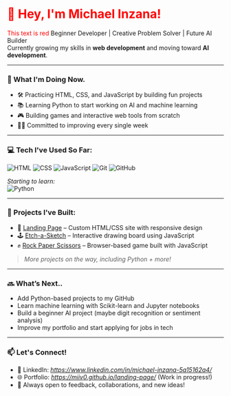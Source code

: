 # <span style="color:red">👋 Hey, I'm Michael Inzana!</span>
<span style="color:red">This text is red</span>
Beginner Developer | Creative Problem Solver | Future AI Builder  
Currently growing my skills in **web development** and moving toward **AI development**.

---

### 🧠 What I'm Doing Now.

- 🛠️ Practicing HTML, CSS, and JavaScript by building fun projects  
- 📚 Learning Python to start working on AI and machine learning  
- 🎮 Building games and interactive web tools from scratch  
- 👨‍💻 Committed to improving every single week

---

### 💻 Tech I've Used So Far:

![HTML](https://img.shields.io/badge/-HTML-333?style=flat&logo=html5)
![CSS](https://img.shields.io/badge/-CSS-333?style=flat&logo=css3)
![JavaScript](https://img.shields.io/badge/-JavaScript-333?style=flat&logo=javascript)
![Git](https://img.shields.io/badge/-Git-333?style=flat&logo=git)
![GitHub](https://img.shields.io/badge/-GitHub-333?style=flat&logo=github)

*Starting to learn:*  
![Python](https://img.shields.io/badge/-Python-444?style=flat&logo=python)

---

### 📌 Projects I've Built:

- 🎨 [Landing Page](https://github.com/miiv0/landing-page) – Custom HTML/CSS site with responsive design  
- 🕹️ [Etch-a-Sketch](https://github.com/miiv0/etchasketch) – Interactive drawing board using JavaScript  
- ✊ [Rock Paper Scissors](https://github.com/miiv0/rockpaperscissors) – Browser-based game built with JavaScript

> *More projects on the way, including Python + more!*

---

### 🔜 What’s Next..

- Add Python-based projects to my GitHub  
- Learn machine learning with Scikit-learn and Jupyter notebooks  
- Build a beginner AI project (maybe digit recognition or sentiment analysis)  
- Improve my portfolio and start applying for jobs in tech

---

### 📫 Let's Connect!

- 💼 LinkedIn: *https://www.linkedin.com/in/michael-inzana-5a15162a4/*  
- 🌐 Portfolio: *https://miiv0.github.io/landing-page/* (Work in progress!)
- 💬 Always open to feedback, collaborations, and new ideas!

